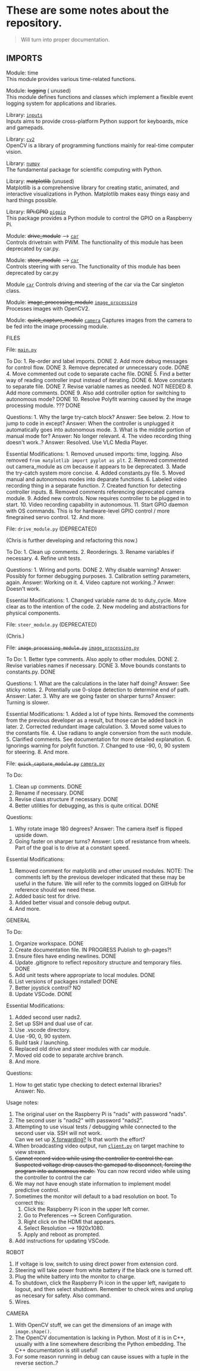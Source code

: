 # These are some notes about the repository.
> Will turn into proper documentation.

## IMPORTS

Module: time  
	This module provides various time-related functions.

Module: ~~logging~~ ( unused)  
	This module defines functions and classes which implement a flexible event logging system for applications and libraries.

Library: [`inputs`](https://pypi.org/project/inputs/)  
	Inputs aims to provide cross-platform Python support for keyboards, mice and gamepads.

Library: [`cv2`](https://opencv.org/)\
	OpenCV is a library of programming functions mainly for real-time computer vision.

Library: [`numpy`](https://numpy.org)\
	The fundamental package for scientific computing with Python.

Library: ~~matplotlib~~ (unused)  
	Matplotlib is a comprehensive library for creating static, animated, and interactive visualizations in Python. Matplotlib makes easy things easy and hard things possible.

Library: ~~RPi.GPIO~~ [`pigpio`](http://abyz.me.uk/rpi/pigpio/)\
	This package provides a Python module to control the GPIO on a Raspberry Pi.

Module: ~~drive_module~~ --> [`car`](../src/car.py)\
	Controls drivetrain with PWM.
	The functionality of this module has been deprecated by car.py.

Module: ~~steer_module~~ --> [`car`](../src/car.py)\
	Controls steering with servo.
	The functionality of this module has been deprecated by car.py

Module [`car`](../src/car.py)
	Controls driving and steering of the car via the Car singleton class.

Module: ~~image_processing_module~~ [`image_processing`](../src/image_processing.py)\
	Processes images with OpenCV2.

Module: ~~quick_capture_module~~ [`camera`](../src/camera.py)
	Captures images from the camera to be fed into the image processing module.


FILES

File: [`main.py`](../src/main.py)

To Do:
	1. Re-order and label imports. DONE
	2. Add more debug messages for control flow. DONE
	3. Remove deprecated or unnecessary code. DONE
	4. Move commented out code to separate cache file. DONE
	5. Find a better way of reading controller input instead of iterating. DONE
	6. Move constants to separate file. DONE
	7. Revise variable names as needed. NOT NEEDED
	8. Add more comments. DONE
	9. Also add controller option for switching to autonomous mode? DONE
	10. Resolve Polyfit warning caused by the image processing module. ??? DONE

Questions:
	1. Why the large try-catch block?
		Answer: See below.
	2. How to jump to code in except?
		Answer: When the controller is unplugged it automatically goes into autonomous mode.
	3. What is the middle portion of manual mode for?
		Answer: No longer relevant.
	4. The video recording thing doesn't work..?
		Answer: Resolved. Use VLC Media Player.

Essential Modifications:
	1. Removed unused imports: time, logging.
		Also removed `from matplotlib import pyplot as plt`.
	2. Removed commented out camera_module as cm because it appears to be deprecated.
	3. Made the try-catch system more concise.
	4. Added constants.py file.
	5. Moved manual and autonomous modes into deparate functions.
	6. Labeled video recording thing in a separate function.
	7. Created function for detecting controller inputs.
	8. Removed comments referencing deprecated camera module.
	9. Added new controls. Now requires controller to be plugged in to start.
	10. Video recording capability in autonomous.
	11. Start GPIO daemon with OS commands. This is for hardware-level GPIO control / more finegrained servo control.
	12. And more.

File: `drive_module.py` (DEPRECATED)

(Chris is further developing and refactoring this now.)

To Do:
	1. Clean up comments.
	2. Reorderings.
	3. Rename variables if necessary.
	4. Refine unit tests.

Questions:
	1. Wiring and ports. DONE
	2. Why disable warning?
		Answer: Possibly for former debugging purposes.
	3. Calibration setting parameters, again.
		Answer: Working on it.
	4. Video capture not working..?
		Anwer: Doesn't work.

Essential Modifications:
	1. Changed variable name dc to duty_cycle. More clear as to the intention of the code.
	2. New modeling and abstractions for physical components.

File: `steer_module.py` (DEPRECATED)

(Chris.)

File: ~~`image_processing_module.py`~~ [`image_processing.py`](../src/image_processing.py)

To Do:
	1. Better type comments. Also apply to other modules. DONE
	2. Revise variables names if necessary. DONE
	3. Move bounds constants to constants.py. DONE

Questions:
	1. What are the calculations in the later half doing?
		Answer: See sticky notes.
	2. Potentially use 0-slope detection to determine end of path.
		Answer: Later.
	3. Why are we going faster on sharper turns?
		Answer: Turning is slower.

Essential Modifications:
	1. Added a lot of type hints. Removed the comments from the previous developer as a result, but those can be added back in later.
	2. Corrected redundant image calculation.
	3. Moved some values to the constants file.
	4. Use radians to angle conversion from the `math` module.
	5. Clarified comments. See documentation for more detailed explanation.
	6. Ignorings warning for polyfit function.
	7. Changed to use -90, 0, 90 system for steering.
	8. And more.

File: ~~`quick_capture_module.py`~~ [`camera.py`](../src/camera.py)

To Do:
1. Clean up comments. DONE
2. Rename if necessary. DONE
3. Revise class structure if necessary. DONE
4. Better utilities for debugging, as this is quite critical. DONE

Questions:
1. Why rotate image 180 degrees?
	Answer: The camera itself is flipped upside down.
2. Going faster on sharper turns?
	Answer: Lots of resistance from wheels. Part of the goal is to drive at a constant speed.

Essential Modifications:
1. Removed comment for matplotlib and other unused modules.
	NOTE: The comments left by the previous developer indicated that these may be useful in the future.
			We will refer to the commits logged on GitHub for reference should we need these.
2. Added basic test for drive.
3. Added better visual and console debug output.
4. And more.

GENERAL

To Do:  
1. Organize workspace. DONE  
2. Create documentation file. IN PROGRESS Publish to gh-pages?!
3. Ensure files have ending newlines. DONE
4. Update .gitignore to reflect repository structure and temporary files. DONE
5. Add unit tests where appropriate to local modules. DONE
6. List versions of packages installed! DONE
7. Better joystick control? NO
8. Update VSCode. DONE

Essential Modifications:
1. Added second user nads2.
2. Set up SSH and dual use of car.  
3. Use .vscode directory.
3. Use -90, 0, 90 system.
4. Build task / launching.
5. Replaced old drive and steer modules with car module.
6. Moved old code to separate archive branch.
7. And more.

Questions:
1. How to get static type checking to detect external libraries?  
	Answer: No.

Usage notes:

1. The original user on the Raspberry Pi is "nads" with password "nads".
2. The second user is "nads2" with password "nads2".
3. Attempting to use visual tests / debugging while connected to the second user via. SSH will not work.  
	Can we set up [X forwarding?](https://en.wikipedia.org/wiki/X_Window_System) Is that worth the effort?
4. When broadcasting video output, run [`client.py`](../src/streaming_client/client.py) on target machine to view stream.
5. ~~Cannot record video while using the controller to control the car. Suspected voltage drop causes the gamepad to disconnect, forcing the program into autonomous mode.~~ You can now record video while using the controller to control the car
6. We may not have enough state information to implement model predictive control.
7. Sometimes the monitor will default to a bad resolution on boot. To correct this:
	1. Click the Raspberry Pi icon in the upper left corner.
	2. Go to Preferences --> Screen Configuration.
	3. Right click on the HDMI that appears.
	4. Select Resolution --> 1920x1080.
	5. Apply and reboot as prompted.
8. Add instructions for updating VSCode.

ROBOT

1. If voltage is low, switch to using direct power from extension cord.
2. Steering will take power from white battery if the black one is turned off.
3. Plug the white battery into the monitor to charge.
4. To shutdown, click the Raspberry Pi icon in the upper left, navigate to logout, and then select shutdown.
	Remember to check wires and unplug as necesary for safety.
	Also command.
5. Wires.

CAMERA

1. With OpenCV stuff, we can get the dimensions of an image with `image.shape()`.
2. The OpenCV documentation is lacking in Python. Most of it is in C++, usually with a line somewhere describing the Python embedding. The C++ documentation is still useful!
3. For some reason running in debug can cause issues with a tuple in the reverse section..?
